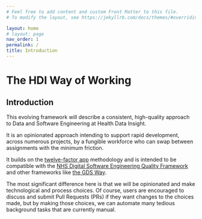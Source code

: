 ```yaml
---
# Feel free to add content and custom Front Matter to this file.
# To modify the layout, see https://jekyllrb.com/docs/themes/#overriding-theme-defaults

layout: home
# layout: page
nav_order: 1
permalink: /
title: Introduction
---
```


# The HDI Way of Working

## Introduction

This evolving framework will describe a consistent, high-quality approach to Data and Software Engineering at Health Data Insight.

It is an opinionated approach intending to support rapid development, across numerous projects, by a fungible workforce who can swap between assignments with the minimum friction.

It builds on the [twelve-factor app](https://12factor.net) methodology and is intended to be compatible with the [NHS Digital Software Engineering Quality Framework](https://github.com/NHSDigital/software-engineering-quality-framework) and other frameworks like [the GDS Way](https://gds-way.cloudapps.digital).

The most significant difference here is that we will be opinionated and make technological and process choices. Of course, users are encouraged to discuss and submit Pull Requests (PRs) if they want changes to the choices made, but by making those choices, we can automate many tedious background tasks that are currently manual.

